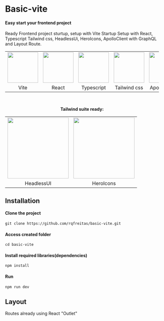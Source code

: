 # Basic-vite

#### Easy start your frontend project
Ready Frontend project sturtup, setup with Vite Startup Setup with React, Typescript Tailwind css, HeadlessUi, HeroIcons, ApolloClient with GraphQL and Layout Route.

<table align="center" style="border: none; text-align: center;" cellspacing="0" cellpadding="0">
<tr>
<td align="center"><img src="https://seeklogo.com/images/V/vite-logo-BFD4283991-seeklogo.com.png" width=100px /></td>
<td align="center"><img src="https://upload.wikimedia.org/wikipedia/commons/thumb/a/a7/React-icon.svg/2300px-React-icon.svg.png" width=100px /></td>
<td align="center"><img src="https://upload.wikimedia.org/wikipedia/commons/thumb/4/4c/Typescript_logo_2020.svg/1200px-Typescript_logo_2020.svg.png" width=100px /></td>
<td align="center"><img src="https://upload.wikimedia.org/wikipedia/commons/thumb/d/d5/Tailwind_CSS_Logo.svg/1024px-Tailwind_CSS_Logo.svg.png" width=100px /></td>
<td align="center" ><img src="https://global.discourse-cdn.com/business5/uploads/apollographql/original/1X/25bd5104d61020fe4dc0777a5919cd009bca633e.png" width=100px /></td>
<td align="center"  ><img src="https://upload.wikimedia.org/wikipedia/commons/thumb/1/17/GraphQL_Logo.svg/2048px-GraphQL_Logo.svg.png" width=100px /></td>
</tr>
<tr>
<td align="center">Vite</td>
<td align="center">React</td>
<td align="center">Typescript</td>
<td align="center">Tailwind css</td>
<td align="center">Apollo Client</td>
<td align="center">GraphQL</td>
</tr>

</table>
</br>
<p align="center"><strong>Tailwind suite ready:</strong></p>
<table align="center" style="border: none; text-align: center;" cellspacing="0" cellpadding="0">
<tr>
<td align="center"><img src="https://repository-images.githubusercontent.com/295992065/4bd52200-0043-11eb-9711-359a3854d4dc" width=200px /></td>
<td align="center"><img src="https://heroicons.com/_next/static/media/social-card.fefc68e0.jpg" width=200px /></td>

</tr>
<tr>
<td align="center">HeadlessUI</td>
<td align="center">HeroIcons</td>


</tr>

</table>

## Installation

#### Clone the project
````
git clone https://github.com/rqfreitas/basic-vite.git
````
#### Access created folder
````
cd basic-vite
````
#### Install required libraries(dependencies)
````
npm install
````
#### Run
````
npm run dev
````

## Layout
Routes already using React "Outlet"
